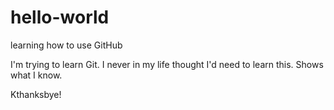 # hello-world
learning how to use GitHub

I'm trying to learn Git. I never in my life thought I'd need to learn this.
Shows what I know.

Kthanksbye!
